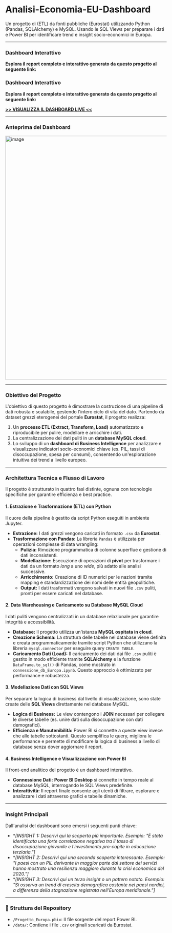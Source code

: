 # Analisi-Economia-EU-Dashboard
Un progetto di (ETL) da fonti pubbliche (Eurostat) utilizzando Python (Pandas, SQLAlchemy) e MySQL. Usando le SQL Views per preparare i dati e Power BI per identificare trend e insight socio-economici in Europa.

---

### Dashboard Interattivo

**Esplora il report completo e interattivo generato da questo progetto al seguente link:**

### Dashboard Interattivo

**Esplora il report completo e interattivo generato da questo progetto al seguente link:**

[**>> VISUALIZZA IL DASHBOARD LIVE <<**](https://app.powerbi.com/view?r=eyJrIjoiMTM2NWQzNDMtMWI3My00YWNjLWJkYWQtMzE0NmQ5NTVlY2Q3IiwidCI6ImM5NDI0M2ViLTZmMGUtNDU2Ni1hMjk2LWI1ZGZjOWQyNTczYiIsImMiOjh9)

---

### Anteprima del Dashboard

<img width="1387" height="760" alt="image" src="https://github.com/user-attachments/assets/dba33a04-0e48-4137-8417-1cc6f1b46cc0" />


---

### Obiettivo del Progetto

L'obiettivo di questo progetto è dimostrare la costruzione di una pipeline di dati robusta e scalabile, gestendo l'intero ciclo di vita del dato. Partendo da dataset grezzi eterogenei del portale **Eurostat**, il progetto realizza:
1.  Un **processo ETL (Extract, Transform, Load)** automatizzato e riproducibile per pulire, modellare e arricchire i dati.
2.  La centralizzazione dei dati puliti in un **database MySQL cloud**.
3.  Lo sviluppo di un **dashboard di Business Intelligence** per analizzare e visualizzare indicatori socio-economici chiave (es. PIL, tassi di disoccupazione, spesa per consumi), consentendo un'esplorazione intuitiva dei trend a livello europeo.

---

### Architettura Tecnica e Flusso di Lavoro

Il progetto è strutturato in quattro fasi distinte, ognuna con tecnologie specifiche per garantire efficienza e best practice.

#### 1. Estrazione e Trasformazione (ETL) con Python

Il cuore della pipeline è gestito da script Python eseguiti in ambiente Jupyter.
* **Estrazione:** I dati grezzi vengono caricati in formato `.csv` da **Eurostat**.
* **Trasformazione con Pandas:** La libreria `Pandas` è utilizzata per operazioni complesse di data wrangling:
    -   **Pulizia:** Rimozione programmatica di colonne superflue e gestione di dati inconsistenti.
    -   **Modellazione:** Esecuzione di operazioni di **pivot** per trasformare i dati da un formato *long* a uno *wide*, più adatto alle analisi successive.
    -   **Arricchimento:** Creazione di ID numerici per le nazioni tramite mapping e standardizzazione dei nomi delle entità geopolitiche.
    -   **Output:** I dati trasformati vengono salvati in nuovi file `.csv` puliti, pronti per essere caricati nel database.

#### 2. Data Warehousing e Caricamento su Database MySQL Cloud

I dati puliti vengono centralizzati in un database relazionale per garantire integrità e accessibilità.
* **Database:** Il progetto utilizza un'istanza **MySQL ospitata in cloud**.
* **Creazione Schema:** La struttura delle tabelle nel database viene definita e creata programmaticamente tramite script Python che utilizzano la libreria `mysql.connector` per eseguire query `CREATE TABLE`.
* **Caricamento Dati (Load):** Il caricamento dei dati dai file `.csv` puliti è gestito in modo efficiente tramite **SQLAlchemy** e la funzione `DataFrame.to_sql()` di Pandas, come mostrato in `connessione_db_Europa.ipynb`. Questo approccio è ottimizzato per performance e robustezza.

#### 3. Modellazione Dati con SQL Views

Per separare la logica di business dal livello di visualizzazione, sono state create delle **SQL Views** direttamente nel database MySQL.
* **Logica di Business:** Le view contengono i **JOIN** necessari per collegare le diverse tabelle (es. unire dati sulla disoccupazione con dati demografici).
* **Efficienza e Manutenibilità:** Power BI si connette a queste view invece che alle tabelle sottostanti. Questo semplifica le query, migliora le performance e permette di modificare la logica di business a livello di database senza dover aggiornare il report.

#### 4. Business Intelligence e Visualizzazione con Power BI

Il front-end analitico del progetto è un dashboard interattivo.
* **Connessione Dati:** **Power BI Desktop** si connette in tempo reale al database MySQL, interrogando le SQL Views predefinite.
* **Interattività:** Il report finale consente agli utenti di filtrare, esplorare e analizzare i dati attraverso grafici e tabelle dinamiche.

---

### Insight Principali

Dall'analisi del dashboard sono emersi i seguenti punti chiave:

* **[INSIGHT 1: Descrivi qui la scoperta più importante. Esempio: "È stata identificata una forte correlazione negativa tra il tasso di disoccupazione giovanile e l'investimento pro-capite in educazione terziaria."]*
* **[INSIGHT 2: Descrivi qui una seconda scoperta interessante. Esempio: "I paesi con un PIL derivante in maggior parte dal settore dei servizi hanno mostrato una resilienza maggiore durante la crisi economica del 2020."]*
* **[INSIGHT 3: Descrivi qui un terzo insight o un pattern notato. Esempio: "Si osserva un trend di crescita demografica costante nei paesi nordici, a differenza della stagnazione registrata nell'Europa meridionale."]*

---

### 📂 Struttura del Repository

* `/Progetto_Europa.pbix`: Il file sorgente del report Power BI.
* `/data/`: Contiene i file `.csv` originali scaricati da Eurostat.

